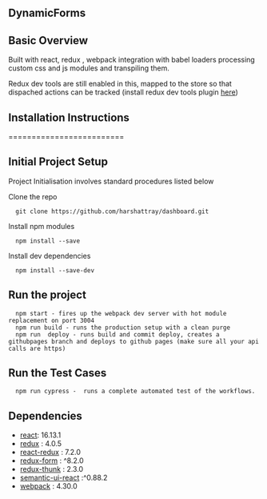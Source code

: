 ## DynamicForms

## Basic Overview

Built with react, redux , webpack integration with babel loaders processing custom css and js modules and transpiling them.

Redux dev tools are still enabled in this, mapped to the store so that dispached actions can be tracked (install redux dev tools plugin [here](https://chrome.google.com/webstore/detail/redux-devtools/lmhkpmbekcpmknklioeibfkpmmfibljd?hl=en))

## Installation Instructions

=========================

## Initial Project Setup

Project Initialisation involves standard procedures listed below

Clone the repo

      git clone https://github.com/harshattray/dashboard.git

Install npm modules

      npm install --save

Install dev dependencies

      npm install --save-dev

## Run the project

      npm start - fires up the webpack dev server with hot module replacement on port 3004
      npm run build - runs the production setup with a clean purge
      npm run  deploy - runs build and commit deploy, creates a githubpages branch and deploys to github pages (make sure all your api calls are https)

## Run the Test Cases

      npm run cypress -  runs a complete automated test of the workflows.

## Dependencies

- [react](https://github.com/facebook/react): 16.13.1
- [redux](https://github.com/reduxjs/redux) : 4.0.5
- [react-redux](https://github.com/reduxjs/redux) : 7.2.0
- [redux-form](https://github.com/erikras/redux-form) : ^8.2.0
- [redux-thunk](https://github.com/reduxjs/redux-thunk) : 2.3.0
- [semantic-ui-react](https://github.com/Semantic-Org/Semantic-UI-React) :^0.88.2
- [webpack](https://github.com/webpack/webpack) : 4.30.0
